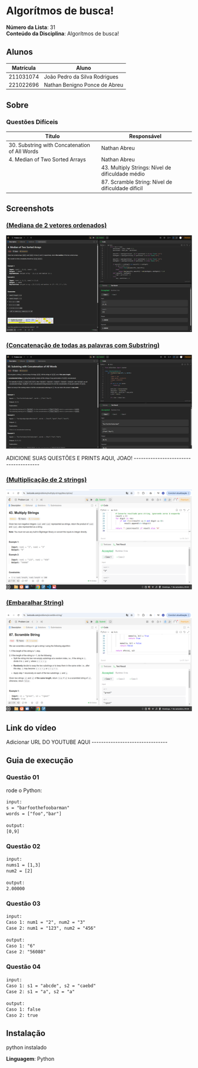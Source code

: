 # Algorítmos de busca!

**Número da Lista**: 31<br>
**Conteúdo da Disciplina**: Algorítmos de busca!<br>

## Alunos
|Matrícula | Aluno |
| -- | -- |
| 211031074 | João Pedro da Silva Rodrigues |
| 221022696 | Nathan Benigno Ponce de Abreu |

## Sobre 

### Questões Difíceis
| Título | Responsável | 
| -- | -- | 
| 30. Substring with Concatenation of All Words | Nathan Abreu | 
| 4. Median of Two Sorted Arrays  | Nathan Abreu | 
|  | 43. Multiply Strings: Nível de dificuldade médio| João Pedro | 
|  | 87. Scramble String: Nível de dificuldade díficil | João Pedro | 


## Screenshots
### [(Mediana de 2 vetores ordenados)](https://leetcode.com/problems/median-of-two-sorted-arrays/)

![(Mediana das Medianas)](/Imagens/Median.png)

### [ (Concatenação de todas as palavras com Substring)](https://leetcode.com/problems/substring-with-concatenation-of-all-words/description/)

![ (Contagem de inversões)](/Imagens/Substring.png)

ADICIONE SUAS QUESTÕES E PRINTS AQUI, JOAO! --------------------------------------

### [(Multiplicação de 2 strings)](https://leetcode.com/problems/multiply-strings/description/)

![(Multiplicação de 2 strings)](Imagens/43_Multiply_Strings_Medium.png)

### [(Embaralhar String)](https://leetcode.com/problems/scramble-string/description/)

![(Embaralhar String)](Imagens/87_Scramble_String_Hard.png) 


## Link do vídeo

Adicionar URL DO YOUTUBE AQUI --------------------------------


## Guia de execução

### Questão 01

rode o Python:

```
input: 
s = "barfoothefoobarman"
words = ["foo","bar"]

output: 
[0,9]

```

### Questão 02


```
input: 
nums1 = [1,3]
num2 = [2]

output:
2.00000

```

### Questão 03


```
input: 
Caso 1: num1 = "2", num2 = "3"
Case 2: num1 = "123", num2 = "456"

output:
Caso 1: "6"
Case 2: "56088"

```

### Questão 04


```
input: 
Caso 1: s1 = "abcde", s2 = "caebd"
Case 2: s1 = "a", s2 = "a"

output:
Caso 1: false
Caso 2: true

```

## Instalação 
python instalado

**Linguagem**: Python <br>